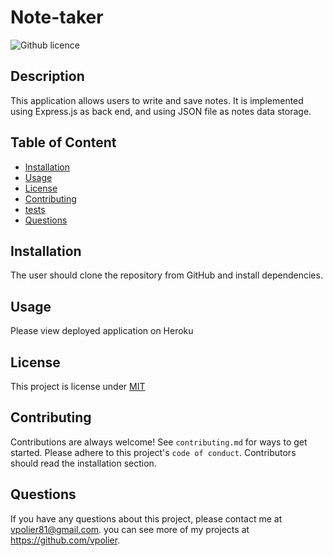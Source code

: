 # Note-taker
![Github licence](http://img.shields.io/badge/license-MIT-blue.svg)


## Description

This application allows users to write and save notes. It is implemented using Express.js as back end, and using JSON file as notes data storage.


## Table of Content

- [Installation](#installation)
- [Usage](#usage)
- [License](#license)
- [Contributing](#contributing)
- [tests](#tests)
- [Questions](#questions)


## Installation

The user should clone the repository from GitHub and install dependencies. 


## Usage

Please view deployed application on Heroku


## License

This project is license under [MIT](https://choosealicense.com/licenses/mit/)


## Contributing

Contributions are always welcome!
See `contributing.md` for ways to get started.
Please adhere to this project's `code of conduct`.
Contributors should read the installation section.


## Questions

If you have any questions about this project, please contact me at vpolier81@gmail.com. you can see more of my projects at https://github.com/vpolier.
